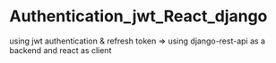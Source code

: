 # Authentication_jwt_React_django
using jwt authentication &amp; refresh token => using django-rest-api as a backend and react as client
